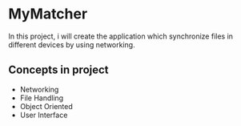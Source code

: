 # MyMatcher
In this project, i will create the application which synchronize files in different devices by using networking.

## Concepts in project
* Networking
* File Handling
* Object Oriented 
* User Interface
